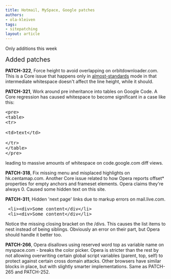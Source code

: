 ```yaml
---
title: Hotmail, MySpace, Google patches
authors:
- ola-kleiven
tags:
- sitepatching
layout: article
---
```

Only additions this week

<span style="font-size: 140%">Added patches</span>

<strong>PATCH-322</strong>, Force height to avoid overlapping on orbitdownloader.com. This is a Core issue that happens only in <a href="http://www.quirksmode.org/css/quirksmode.html" target="_blank">almost-standards</a> mode in that intermediate whitespace doesn&#39;t affect the line height, while it should.

<strong>PATCH-321</strong>, Work around pre inheritance into tables on Google Code. A Core regression has caused whitespace to become significant in a case like this:

<pre>
&lt;pre&gt;
&lt;table&gt;
&lt;tr&gt;

&lt;td&gt;text&lt;/td&gt;

&lt;/tr&gt;
&lt;/table&gt;
&lt;/pre&gt;
</pre>

leading to massive amounts of whitespace on code.google.com diff views.

<strong>PATCH-318</strong>, Fix missing menu and misplaced highlights on hk.centamap.com. Another Core issue related to how Opera reports offset* properties for empty anchors and frameset elements. Opera claims they&#39;re always 0. Caused some hidden text on this site.

<strong>PATCH-311</strong>, Hidden &#39;next page&#39; links due to markup errors on mail.live.com.

<pre>
 &lt;li&gt;&lt;div&gt;Some content&lt;/div&lt;/li&gt;
 &lt;li&gt;&lt;div&gt;Some content&lt;/div&lt;/li&gt;
</pre>

Notice the missing closing bracket on the /divs. This causes the list items to nest instead of being siblings. Obviously an error on their part, but Opera should handle it better too.

<strong>PATCH-266</strong>, Opera disallows using reserved word top as variable name on myspace.com - breaks the color picker. Opera is stricter than the rest by not allowing overwriting certain global script variables (parent, top, self) to protect against certain cross domain attacks. Other browsers have similar blocks in place, but with slightly smarter implementations. Same as PATCH-265 and PATCH-252.
